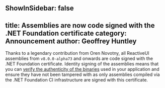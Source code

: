 ShowInSidebar: false
---
title: Assemblies are now code signed with the .NET Foundation  certificate
category: Announcement
author: Geoffrey Huntley
---

Thanks to a legendary contribution from Oren Novotny, all ReactiveUI assemblies from `v8.0.0-alpha73` and onwards are code signed with the .NET Foundation certificate. Identity signing of the assemblies means that you can [verify the authenticity of the binaries](/docs/security/)  used in your application and ensure they have not been tampered with as only assemblies compiled via the .NET Foundation CI infrastructure are signed with this certificate.
